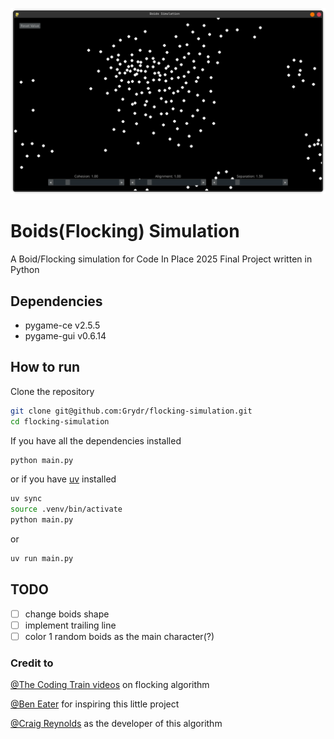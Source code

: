 ![Sim Thumbnail](image/Screenshot.png)

# Boids(Flocking) Simulation
A Boid/Flocking simulation for Code In Place 2025 Final Project written in Python

## Dependencies
- pygame-ce v2.5.5
- pygame-gui v0.6.14

## How to run
Clone the repository
```bash
git clone git@github.com:Grydr/flocking-simulation.git
cd flocking-simulation
```

If you have all the dependencies installed
```bash
python main.py
```

or if you have [uv](https://github.com/astral-sh/uv "Python uv") installed
```bash
uv sync
source .venv/bin/activate
python main.py
```
or
```bash
uv run main.py
```

## TODO
* [ ] change boids shape
* [ ] implement trailing line
* [ ] color 1 random boids as the main character(?)

### Credit to
[@The Coding Train videos](https://www.youtube.com/watch?v=mhjuuHl6qHM&t=127s) on flocking algorithm

[@Ben Eater](https://eater.net/boids) for inspiring this little project

[@Craig Reynolds](https://dl.acm.org/doi/10.1145/37401.37406) as the developer of this algorithm
